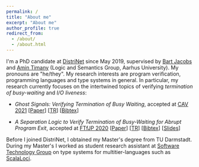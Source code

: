 ```yaml
---
permalink: /
title: "About me"
excerpt: "About me"
author_profile: true
redirect_from:
  - /about/
  - /about.html
---
```


I'm a PhD candidate at [DistriNet](https://distrinet.cs.kuleuven.be) since May 2019, supervised by [Bart Jacobs](https://distrinet.cs.kuleuven.be/people/bartj) and [Amin Timany](https://tildeweb.au.dk/au571806/) (Logic and Semantics Group, Aarhus University).
My pronouns are "he/they".
My research interests are program verification, programming languages and type systems in general.
In particular, my research currently focuses on the intertwined topics of verifying _termination of busy-waiting_ and _I/O liveness_:

* *Ghost Signals: Verifying Termination of Busy Waiting*,
  accepted at [CAV 2021](http://i-cav.org/2021/accepted-papers/)
  [[Paper](https://arxiv.org/abs/2010.11762)]
  [[TR](https://people.cs.kuleuven.be/~tobias.reinhard/ghostSignals--TR.pdf)]
  [[Bibtex](https://raw.githubusercontent.com/tobireinhard/Publications/master/papers/ghostSignals.bib)]

* *A Separation Logic to Verify Termination of Busy-Waiting for Abrupt Program Exit*,
  accepted at [FTfJP 2020](https://2020.ecoop.org/track/FTfJP-2020-papers#Program)
  [[Paper](https://arxiv.org/abs/2010.07800)]
  [[TR](https://arxiv.org/abs/2007.10215)]
  [[Bibtex](https://raw.githubusercontent.com/tobireinhard/Publications/master/papers/abruptExit.bib)]
  [[Slides](https://people.cs.kuleuven.be/~tobias.reinhard/AbruptExit--presentation.pdf)]


Before I joined DistriNet, I obtained my Master's degree from TU Darmstadt.
During my Master's I worked as student research assistant at [Software Technology Group](https://www.stg.tu-darmstadt.de/stg/homepage.en.jsp) on type systems for multitier-languages such as [ScalaLoci](https://scala-loci.github.io).
